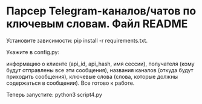 # Парсер Telegram-каналов/чатов по ключевым словам. Файл README

Установите зависимости: pip install -r requirements.txt.

Укажите в config.py:

информацию о клиенте (api_id, api_hash, имя сессии),
получателя (кому будут отправлены все эти сообщения),
названия каналов (откуда будут приходить сообщения),
ключевые слова (слова, которые должны содержаться в сообщении).
Все готово к работе.

Теперь запустите: python3 script4.py
